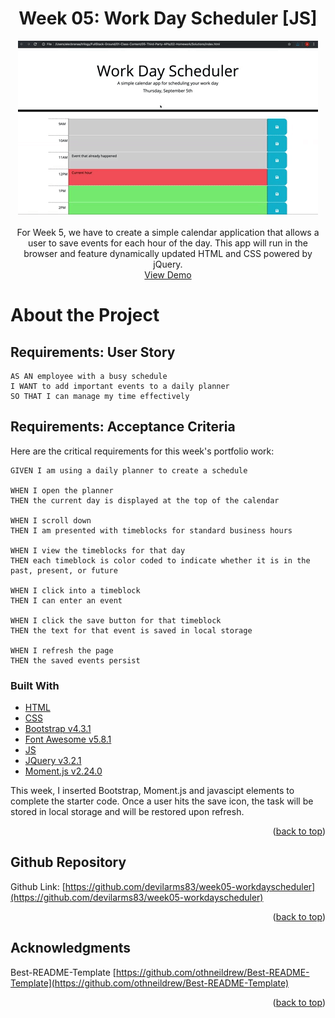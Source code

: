 <div id="top"></div>

<div align="center">

<h1 align="center">Week 05: Work Day Scheduler [JS]</h3>

  <p align="center">
    <a href="https://devilarms83.github.io/week05-workdayscheduler/">
        <img src="./assets/images/homework-demo.gif" alt="" >
    </a>
    <br />
    <br />
    For Week 5, we have to create a simple calendar application that allows a user to save events for each hour of the day. This app will run in the browser and feature dynamically updated HTML and CSS powered by jQuery.
    <br />
    <a href="https://devilarms83.github.io/week05-workdayscheduler/">View Demo</a>
  </p>
</div>

# About the Project

## Requirements: User Story

```
AS AN employee with a busy schedule
I WANT to add important events to a daily planner
SO THAT I can manage my time effectively
```

## Requirements: Acceptance Criteria

Here are the critical requirements for this week's portfolio work:

```
GIVEN I am using a daily planner to create a schedule

WHEN I open the planner
THEN the current day is displayed at the top of the calendar

WHEN I scroll down
THEN I am presented with timeblocks for standard business hours

WHEN I view the timeblocks for that day
THEN each timeblock is color coded to indicate whether it is in the past, present, or future

WHEN I click into a timeblock
THEN I can enter an event

WHEN I click the save button for that timeblock
THEN the text for that event is saved in local storage

WHEN I refresh the page
THEN the saved events persist
```

### Built With

* [HTML](https://en.wikipedia.org/wiki/HTML)
* [CSS](https://en.wikipedia.org/wiki/CSS)
* [Bootstrap v4.3.1](https://getbootstrap.com/)
* [Font Awesome v5.8.1](https://fontawesome.com/)
* [JS](https://www.javascript.com/)
* [JQuery v3.2.1](https://jquery.com/)
* [Moment.js v2.24.0](https://momentjs.com/)


This week, I inserted Bootstrap, Moment.js and javascipt elements to complete the starter code. Once a user hits the save icon, the task will be stored in local storage and will be restored upon refresh.

<p align="right">(<a href="#top">back to top</a>)</p>

<!-- GITHUB -->
## Github Repository

Github Link: [https://github.com/devilarms83/week05-workdayscheduler](https://github.com/devilarms83/week05-workdayscheduler)

<p align="right">(<a href="#top">back to top</a>)</p>

<!-- ACKNOWLEDGMENTS -->
## Acknowledgments

Best-README-Template [https://github.com/othneildrew/Best-README-Template](https://github.com/othneildrew/Best-README-Template)

<p align="right">(<a href="#top">back to top</a>)</p>
